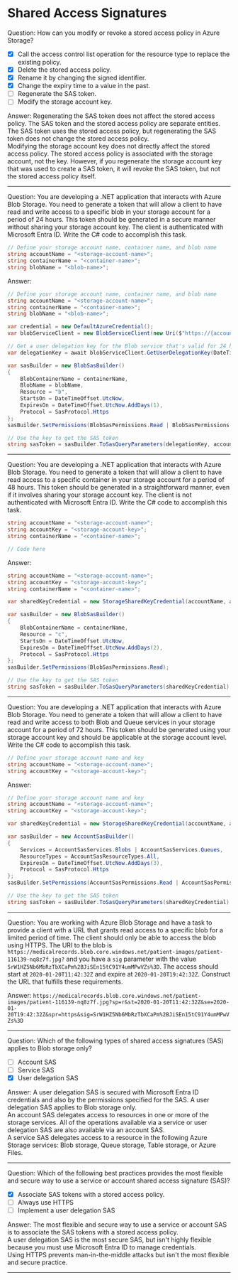 # Shared Access Signatures

Question: How can you modify or revoke a stored access policy in Azure Storage?

- [x] Call the access control list operation for the resource type to replace the existing policy.
- [x] Delete the stored access policy.
- [x] Rename it by changing the signed identifier.
- [x] Change the expiry time to a value in the past.
- [ ] Regenerate the SAS token.
- [ ] Modify the storage account key.

Answer: Regenerating the SAS token does not affect the stored access policy. The SAS token and the stored access policy are separate entities. The SAS token uses the stored access policy, but regenerating the SAS token does not change the stored access policy.  
Modifying the storage account key does not directly affect the stored access policy. The stored access policy is associated with the storage account, not the key. However, if you regenerate the storage account key that was used to create a SAS token, it will revoke the SAS token, but not the stored access policy itself.

---

Question: You are developing a .NET application that interacts with Azure Blob Storage. You need to generate a token that will allow a client to have read and write access to a specific blob in your storage account for a period of 24 hours. This token should be generated in a secure manner without sharing your storage account key. The client is authenticated with Microsoft Entra ID. Write the C# code to accomplish this task.

```cs
// Define your storage account name, container name, and blob name
string accountName = "<storage-account-name>";
string containerName = "<container-name>";
string blobName = "<blob-name>";
```

Answer:

```cs
// Define your storage account name, container name, and blob name
string accountName = "<storage-account-name>";
string containerName = "<container-name>";
string blobName = "<blob-name>";

var credential = new DefaultAzureCredential();
var blobServiceClient = new BlobServiceClient(new Uri($"https://{accountName}.blob.core.windows.net", credential));

// Get a user delegation key for the Blob service that's valid for 24 hours
var delegationKey = await blobServiceClient.GetUserDelegationKey(DateTimeOffset.UtcNow, DateTimeOffset.UtcNow.AddDays(1));

var sasBuilder = new BlobSasBuilder()
{
    BlobContainerName = containerName,
    BlobName = blobName,
    Resource = "b",
    StartsOn = DateTimeOffset.UtcNow,
    ExpiresOn = DateTimeOffset.UtcNow.AddDays(1),
    Protocol = SasProtocol.Https
};
sasBuilder.SetPermissions(BlobSasPermissions.Read | BlobSasPermissions.Write);

// Use the key to get the SAS token
string sasToken = sasBuilder.ToSasQueryParameters(delegationKey, accountName).ToString();
```

---

Question: You are developing a .NET application that interacts with Azure Blob Storage. You need to generate a token that will allow a client to have read access to a specific container in your storage account for a period of 48 hours. This token should be generated in a straightforward manner, even if it involves sharing your storage account key. The client is not authenticated with Microsoft Entra ID. Write the C# code to accomplish this task.

```cs
string accountName = "<storage-account-name>";
string accountKey = "<storage-account-key>";
string containerName = "<container-name>";

// Code here
```

Answer:

```csharp
string accountName = "<storage-account-name>";
string accountKey = "<storage-account-key>";
string containerName = "<container-name>";

var sharedKeyCredential = new StorageSharedKeyCredential(accountName, accountKey);

var sasBuilder = new BlobSasBuilder()
{
    BlobContainerName = containerName,
    Resource = "c",
    StartsOn = DateTimeOffset.UtcNow,
    ExpiresOn = DateTimeOffset.UtcNow.AddDays(2),
    Protocol = SasProtocol.Https
};
sasBuilder.SetPermissions(BlobSasPermissions.Read);

// Use the key to get the SAS token
string sasToken = sasBuilder.ToSasQueryParameters(sharedKeyCredential).ToString();
```

---

Question: You are developing a .NET application that interacts with Azure Blob Storage. You need to generate a token that will allow a client to have read and write access to both Blob and Queue services in your storage account for a period of 72 hours. This token should be generated using your storage account key and should be applicable at the storage account level. Write the C# code to accomplish this task.

```cs
// Define your storage account name and key
string accountName = "<storage-account-name>";
string accountKey = "<storage-account-key>";
```

Answer:

```cs
// Define your storage account name and key
string accountName = "<storage-account-name>";
string accountKey = "<storage-account-key>";

var sharedKeyCredential = new StorageSharedKeyCredential(accountName, accountKey);

var sasBuilder = new AccountSasBuilder()
{
    Services = AccountSasServices.Blobs | AccountSasServices.Queues,
    ResourceTypes = AccountSasResourceTypes.All,
    ExpiresOn = DateTimeOffset.UtcNow.AddDays(3),
    Protocol = SasProtocol.Https
};
sasBuilder.SetPermissions(AccountSasPermissions.Read | AccountSasPermissions.Write);

// Use the key to get the SAS token
string sasToken = sasBuilder.ToSasQueryParameters(sharedKeyCredential).ToString();
```

---

Question: You are working with Azure Blob Storage and have a task to provide a client with a URL that grants read access to a specific blob for a limited period of time. The client should only be able to access the blob using HTTPS. The URI to the blob is `https://medicalrecords.blob.core.windows.net/patient-images/patient-116139-nq8z7f.jpg?` and you have a `sig` parameter with the value `SrW1HZ5Nb6MbRzTbXCaPm%2BJiSEn15tC91Y4umMPwVZs%3D`. The access should start at `2020-01-20T11:42:32Z` and expire at `2020-01-20T19:42:32Z`. Construct the URL that fulfills these requirements.

Answer: `https://medicalrecords.blob.core.windows.net/patient-images/patient-116139-nq8z7f.jpg?sp=r&st=2020-01-20T11:42:32Z&se=2020-01-20T19:42:32Z&spr=https&sig=SrW1HZ5Nb6MbRzTbXCaPm%2BJiSEn15tC91Y4umMPwVZs%3D`

---

Question: Which of the following types of shared access signatures (SAS) applies to Blob storage only?

- [ ] Account SAS
- [ ] Service SAS
- [x] User delegation SAS

Answer: A user delegation SAS is secured with Microsoft Entra ID credentials and also by the permissions specified for the SAS. A user delegation SAS applies to Blob storage only.  
An account SAS delegates access to resources in one or more of the storage services. All of the operations available via a service or user delegation SAS are also available via an account SAS.  
A service SAS delegates access to a resource in the following Azure Storage services: Blob storage, Queue storage, Table storage, or Azure Files.

---

Question: Which of the following best practices provides the most flexible and secure way to use a service or account shared access signature (SAS)?

- [x] Associate SAS tokens with a stored access policy.
- [ ] Always use HTTPS
- [ ] Implement a user delegation SAS

Answer: The most flexible and secure way to use a service or account SAS is to associate the SAS tokens with a stored access policy.  
A user delegation SAS is the most secure SAS, but isn't highly flexible because you must use Microsoft Entra ID to manage credentials.  
Using HTTPS prevents man-in-the-middle attacks but isn't the most flexible and secure practice.

---
